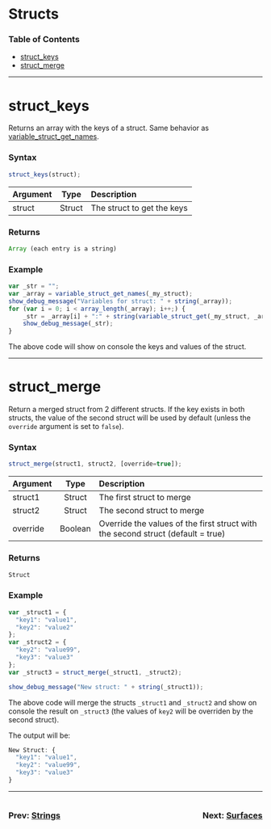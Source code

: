 # Structs
### Table of Contents
- [struct_keys](#struct_keys)
- [struct_merge](#struct_merge)

---
# struct_keys
Returns an array with the keys of a struct. Same behavior as [variable_struct_get_names](https://manual.yoyogames.com/GameMaker_Language/GML_Reference/Variable_Functions/variable_struct_get_names.htm).

### Syntax
  ```js
  struct_keys(struct);
  ```

| Argument | Type | Description |
| :--- | :---: | :--- |
| struct | Struct | The struct to get the keys |
### Returns
  ```js
  Array (each entry is a string)
  ```

### Example
```js
var _str = "";
var _array = variable_struct_get_names(_my_struct);
show_debug_message("Variables for struct: " + string(_array));
for (var i = 0; i < array_length(_array); i++;) {
    _str = _array[i] + ":" + string(variable_struct_get(_my_struct, _array[i]));
    show_debug_message(_str);
}
```

The above code will show on console the keys and values of the struct.

---

# struct_merge
Return a merged struct from 2 different structs. If the key exists in both structs, the value of the second struct will be used by default (unless the `override` argument is set to `false`).

### Syntax
  ```js
  struct_merge(struct1, struct2, [override=true]);
  ```

| Argument | Type | Description |
| :--- | :---: | :--- |
| struct1 | Struct | The first struct to merge |
| struct2 | Struct | The second struct to merge |
| override | Boolean | Override the values of the first struct with the second struct (default = true) |
### Returns
  ```js
  Struct
  ```

### Example
```js
var _struct1 = {
  "key1": "value1",
  "key2": "value2"
};
var _struct2 = {
  "key2": "value99",
  "key3": "value3"
};
var _struct3 = struct_merge(_struct1, _struct2);

show_debug_message("New struct: " + string(_struct1));
```

The above code will merge the structs `_struct1` and `_struct2` and show on console the result on `_struct3` (the values of `key2` will be overriden by the second struct).

The output will be:
```js
New Struct: {
  "key1": "value1",
  "key2": "value99",
  "key3": "value3"
}
```

---

<div style="display: flex; justify-content: space-between; align-items: center;">
  <div style="text-align: left; width: 50%">
    <h3>
      Prev: 
      <a href="Strings.md">Strings</a>
    </h3>
  </div>

  <div style="text-align: right; width: 50%">
    <h3>
      Next: 
      <a href="Surfaces.md">Surfaces</a>
    </h3>
  </div>
</div>